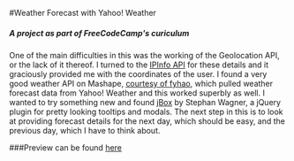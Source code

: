 #Weather Forecast with Yahoo! Weather
##### A project as part of FreeCodeCamp's curiculum

One of the main difficulties in this was the working of the Geolocation API, or the lack of it thereof. I turned to the [IPInfo API](http://ipinfo.io) for these details and it graciously provided me with the coordinates of the user. I found a very good weather API on Mashape, [courtesy of fyhao](https://market.mashape.com/fyhao/weather-13), which pulled weather forecast data from Yahoo! Weather and this worked superbly as well. I wanted to try something new and found [jBox](https://stephanwagner.me/jBox/) by Stephan Wagner, a jQuery plugin for pretty looking tooltips and modals. The next step in this is to look at providing forecast details for the next day, which should be easy, and the previous day, which I have to think about.

###Preview can be found [here](https://aadithpm.github.io/fcc-weather)
